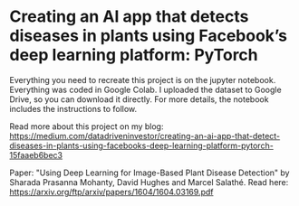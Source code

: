 # Creating an AI app that detects diseases in plants using Facebook’s deep learning platform: PyTorch
Everything you need to recreate this project is on the jupyter notebook. Everything was coded in Google Colab. I uploaded the dataset to Google Drive, so you can download it directly. For more details, the notebook includes the instructions to follow.
</br>

Read more about this project on my blog: https://medium.com/datadriveninvestor/creating-an-ai-app-that-detect-diseases-in-plants-using-facebooks-deep-learning-platform-pytorch-15faaeb6bec3

Paper: "Using Deep Learning for Image-Based Plant Disease Detection" by Sharada Prasanna Mohanty, David Hughes and Marcel Salathé. Read here: https://arxiv.org/ftp/arxiv/papers/1604/1604.03169.pdf
